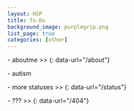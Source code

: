 ```yaml
---
layout: HSP
title: To-Do
background_image: purplegrip.png
list_page: true
categories: [other]
---
```


\- aboutme \>>
{: data-url="/about"} 

\- autism

\- more statuses \>>
{: data-url="/status"}

\- ??? \>>
{: data-url="/404"}